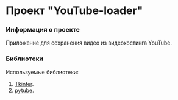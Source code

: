 # <a id="title00">Проект "YouTube-loader" </a>

### <a id="title0">Информация о проекте</a>

Приложение для сохранения видео из видеохостинга YouTube.

### <a id="title3">Библиотеки</a>

Используемые библиотеки:

1. [Tkinter](https://docs.python.org/3/library/tkinter.html).
1. [pytube](https://pytube.io/en/latest/).

